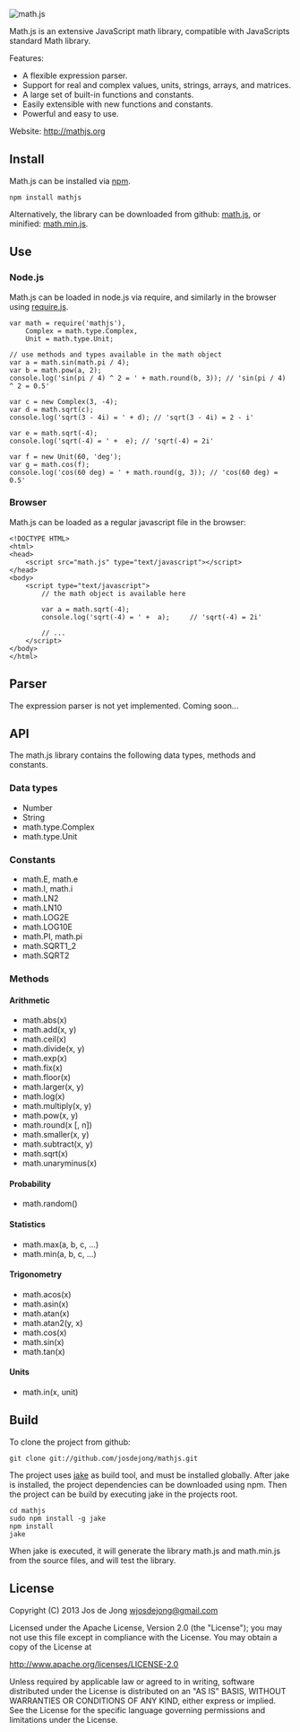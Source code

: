 ![math.js](https://raw.github.com/josdejong/mathjs/master/img/mathjs.png)

Math.js is an extensive JavaScript math library, compatible with JavaScripts
standard Math library.

Features:

- A flexible expression parser.
- Support for real and complex values, units, strings, arrays, and matrices.
- A large set of built-in functions and constants.
- Easily extensible with new functions and constants.
- Powerful and easy to use.

Website: http://mathjs.org


## Install

Math.js can be installed via [npm](https://npmjs.org/).

    npm install mathjs

Alternatively, the library can be downloaded from github:
[math.js](https://raw.github.com/josdejong/mathjs/master/math.js), or minified:
[math.min.js](https://raw.github.com/josdejong/mathjs/master/math.min.js).


## Use

### Node.js

Math.js can be loaded in node.js via require, and similarly in the browser
using [require.js](http://requirejs.org/).

    var math = require('mathjs'),
        Complex = math.type.Complex,
        Unit = math.type.Unit;

    // use methods and types available in the math object
    var a = math.sin(math.pi / 4);
    var b = math.pow(a, 2);
    console.log('sin(pi / 4) ^ 2 = ' + math.round(b, 3)); // 'sin(pi / 4) ^ 2 = 0.5'

    var c = new Complex(3, -4);
    var d = math.sqrt(c);
    console.log('sqrt(3 - 4i) = ' + d); // 'sqrt(3 - 4i) = 2 - i'

    var e = math.sqrt(-4);
    console.log('sqrt(-4) = ' +  e); // 'sqrt(-4) = 2i'

    var f = new Unit(60, 'deg');
    var g = math.cos(f);
    console.log('cos(60 deg) = ' + math.round(g, 3)); // 'cos(60 deg) = 0.5'


### Browser

Math.js can be loaded as a regular javascript file in the browser:

    <!DOCTYPE HTML>
    <html>
    <head>
        <script src="math.js" type="text/javascript"></script>
    </head>
    <body>
        <script type="text/javascript">
            // the math object is available here

            var a = math.sqrt(-4);
            console.log('sqrt(-4) = ' +  a);     // 'sqrt(-4) = 2i'

            // ...
        </script>
    </body>
    </html>


## Parser

The expression parser is not yet implemented. Coming soon...


## API

The math.js library contains the following data types, methods and constants.

### Data types

- Number
- String
- math.type.Complex
- math.type.Unit

### Constants

- math.E, math.e
- math.I, math.i
- math.LN2
- math.LN10
- math.LOG2E
- math.LOG10E
- math.PI, math.pi
- math.SQRT1_2
- math.SQRT2

### Methods

#### Arithmetic

- math.abs(x)
- math.add(x, y)
- math.ceil(x)
- math.divide(x, y)
- math.exp(x)
- math.fix(x)
- math.floor(x)
- math.larger(x, y)
- math.log(x)
- math.multiply(x, y)
- math.pow(x, y)
- math.round(x [, n])
- math.smaller(x, y)
- math.subtract(x, y)
- math.sqrt(x)
- math.unaryminus(x)

#### Probability

- math.random()

#### Statistics

- math.max(a, b, c, ...)
- math.min(a, b, c, ...)

#### Trigonometry

- math.acos(x)
- math.asin(x)
- math.atan(x)
- math.atan2(y, x)
- math.cos(x)
- math.sin(x)
- math.tan(x)

#### Units

- math.in(x, unit)


## Build

To clone the project from github:

    git clone git://github.com/josdejong/mathjs.git

The project uses [jake](https://github.com/mde/jake) as build tool,
and must be installed globally.
After jake is installed, the project dependencies can be downloaded using npm.
Then the project can be build by executing jake in the projects root.

    cd mathjs
    sudo npm install -g jake
    npm install
    jake

When jake is executed, it will generate the library math.js and math.min.js
from the source files, and will test the library.


## License

Copyright (C) 2013 Jos de Jong <wjosdejong@gmail.com>

Licensed under the Apache License, Version 2.0 (the "License");
you may not use this file except in compliance with the License.
You may obtain a copy of the License at

   http://www.apache.org/licenses/LICENSE-2.0

Unless required by applicable law or agreed to in writing, software
distributed under the License is distributed on an "AS IS" BASIS,
WITHOUT WARRANTIES OR CONDITIONS OF ANY KIND, either express or implied.
See the License for the specific language governing permissions and
limitations under the License.
